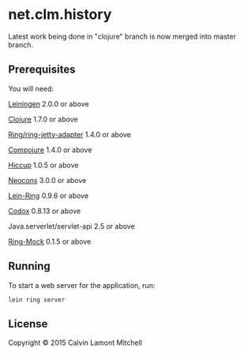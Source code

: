 # net.clm.history

Latest work being done in "clojure" branch is now merged into master branch.

## Prerequisites

You will need:

 [Leiningen][] 2.0.0 or above
 
 [Clojure][] 1.7.0 or above
 
 [Ring/ring-jetty-adapter][] 1.4.0 or above
 
 [Compojure][] 1.4.0 or above
 
 [Hiccup][] 1.0.5 or above

 [Neocons][] 3.0.0 or above

 [Lein-Ring][] 0.9.6 or above
 
 [Codox][] 0.8.13 or above
 
 Java.serverlet/servlet-api 2.5 or above
 
 [Ring-Mock][] 0.1.5 or above

[Leiningen]: https://github.com/technomancy/leiningen
[Clojure]: https://github.com/clojure/clojure
[Ring/ring-jetty-adapter]: https://github.com/ring-clojure/ring
[Compojure]: https://github.com/weavejester/compojure
[Hiccup]: https://github.com/weavejester/hiccup
[Neocons]: https://github.com/clojurewerkz/neocons
[Lein-Ring]: https://github.com/weavejester/lein-ring
[Codox]: https://github.com/weavejester/codox
[Ring-Mock]: https://github.com/weavejester/ring-mock

## Running

To start a web server for the application, run:

    lein ring server

## License

Copyright © 2015 Calvin Lamont Mitchell
